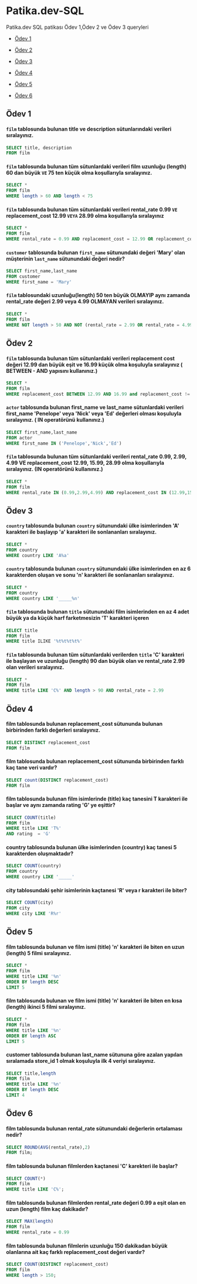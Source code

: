 # Patika.dev-SQL
Patika.dev SQL patikası Ödev 1,Ödev 2 ve Ödev 3 queryleri   

* [Ödev 1](#ödev-1)

* [Ödev 2](#ödev-2)

* [Ödev 3](#ödev-3)

* [Ödev 4](#ödev-4)

* [Ödev 5](#ödev-5)

* [Ödev 6](#ödev-6)

## Ödev 1

#### `film` tablosunda bulunan title ve description sütunlarındaki verileri sıralayınız.
```sql
SELECT title, description 
FROM film
```
#### `film` tablosunda bulunan tüm sütunlardaki verileri film uzunluğu (length) 60 dan büyük `VE` 75 ten küçük olma koşullarıyla sıralayınız.
```sql
SELECT *
FROM film
WHERE length > 60 AND length < 75
```
#### `film` tablosunda bulunan tüm sütunlardaki verileri rental_rate 0.99 `VE` replacement_cost 12.99 `VEYA` 28.99 olma koşullarıyla sıralayınız
```sql
SELECT * 
FROM film
WHERE rental_rate = 0.99 AND replacement_cost = 12.99 OR replacement_cost = 28.99
```
#### `customer` tablosunda bulunan `first_name` sütunundaki değeri 'Mary' olan müşterinin `last_name` sütunundaki değeri nedir? 
```sql
SELECT first_name,last_name
FROM customer
WHERE first_name = 'Mary'
```
#### `film` tablosundaki uzunluğu(length) 50 ten büyük OLMAYIP aynı zamanda rental_rate değeri 2.99 veya 4.99 OLMAYAN verileri sıralayınız.

```sql
SELECT *
FROM film
WHERE NOT length > 50 AND NOT (rental_rate = 2.99 OR rental_rate = 4.99)
```

## Ödev 2

#### `film` tablosunda bulunan tüm sütunlardaki verileri replacement cost değeri 12.99 dan büyük eşit ve 16.99 küçük olma koşuluyla sıralayınız ( BETWEEN - AND yapısını kullanınız.)
```sql
SELECT * 
FROM film
WHERE replacement_cost BETWEEN 12.99 AND 16.99 and replacement_cost != 16.99
```

#### `actor` tablosunda bulunan first_name ve last_name sütunlardaki verileri first_name 'Penelope' veya 'Nick' veya 'Ed' değerleri olması koşuluyla sıralayınız. ( IN operatörünü kullanınız.)
```sql
SELECT first_name,last_name
FROM actor
WHERE first_name IN ('Penelope','Nick','Ed')
```
#### `film` tablosunda bulunan tüm sütunlardaki verileri rental_rate 0.99, 2.99, 4.99 VE replacement_cost 12.99, 15.99, 28.99 olma koşullarıyla sıralayınız. (IN operatörünü kullanınız.)
```sql
SELECT *
FROM film
WHERE rental_rate IN (0.99,2.99,4.99) AND replacement_cost IN (12.99,15.99,28.99)
```

## Ödev 3

#### `country` tablosunda bulunan `country` sütunundaki ülke isimlerinden 'A' karakteri ile başlayıp 'a' karakteri ile sonlananları sıralayınız.
```sql
SELECT *
FROM country
WHERE country LIKE 'A%a'
```

#### `country` tablosunda bulunan `country` sütunundaki ülke isimlerinden en az 6 karakterden oluşan ve sonu 'n' karakteri ile sonlananları sıralayınız.
```sql
SELECT *
FROM country
WHERE country LIKE '_____%n'
```

#### `film` tablosunda bulunan `title` sütunundaki film isimlerinden en az 4 adet büyük ya da küçük harf farketmesizin 'T' karakteri içeren
```sql
SELECT title
FROM film
WHERE title ILIKE '%t%t%t%t%'
```

#### `film` tablosunda bulunan tüm sütunlardaki verilerden `title` 'C' karakteri ile başlayan ve uzunluğu (length) 90 dan büyük olan ve rental_rate 2.99 olan verileri sıralayınız.
```sql
SELECT *
FROM film
WHERE title LIKE 'C%' AND length > 90 AND rental_rate = 2.99
```

## Ödev 4

#### film tablosunda bulunan replacement_cost sütununda bulunan birbirinden farklı değerleri sıralayınız.
```sql
SELECT DISTINCT replacement_cost
FROM film
```

#### film tablosunda bulunan replacement_cost sütununda birbirinden farklı kaç tane veri vardır?

```sql
SELECT count(DISTINCT replacement_cost)
FROM film
```

#### film tablosunda bulunan film isimlerinde (title) kaç tanesini T karakteri ile başlar ve aynı zamanda rating 'G' ye eşittir?
```sql
SELECT COUNT(title)
FROM film
WHERE title LIKE 'T%'
AND rating  = 'G'
```

#### country tablosunda bulunan ülke isimlerinden (country) kaç tanesi 5 karakterden oluşmaktadır?

```sql
SELECT COUNT(country)
FROM country
WHERE country LIKE '_____'
```

#### city tablosundaki şehir isimlerinin kaçtanesi 'R' veya r karakteri ile biter?

```sql
SELECT COUNT(city)
FROM city
WHERE city LIKE 'R%r'
```

## Ödev 5

#### film tablosunda bulunan ve film ismi (title) 'n' karakteri ile biten en uzun (length) 5 filmi sıralayınız.
```sql
SELECT *
FROM film
WHERE title LIKE '%n'
ORDER BY length DESC
LIMIT 5
```

#### film tablosunda bulunan ve film ismi (title) 'n' karakteri ile biten en kısa (length) ikinci 5 filmi sıralayınız.
```sql
SELECT *
FROM film
WHERE title LIKE '%n'
ORDER BY length ASC
LIMIT 5
```

#### customer tablosunda bulunan last_name sütununa göre azalan yapılan sıralamada store_id 1 olmak koşuluyla ilk 4 veriyi sıralayınız.
```sql
SELECT title,length
FROM film
WHERE title LIKE '%n'
ORDER BY length DESC
LIMIT 4
```

## Ödev 6

#### film tablosunda bulunan rental_rate sütunundaki değerlerin ortalaması nedir?

```sql
SELECT ROUND(AVG(rental_rate),2) 
FROM film;
```

#### film tablosunda bulunan filmlerden kaçtanesi 'C' karekteri ile başlar?
```sql
SELECT COUNT(*)
FROM film
WHERE title LIKE 'C%';
```

#### film tablosunda bulunan filmlerden rental_rate değeri 0.99 a eşit olan en uzun (length) film kaç dakikadır?
```sql
SELECT MAX(length)
FROM film
WHERE rental_rate = 0.99
```

#### film tablosunda bulunan filmlerin uzunluğu 150 dakikadan büyük olanlarına ait kaç farklı replacement_cost değeri vardır?
```sql
SELECT COUNT(DISTINCT replacement_cost)
FROM film
WHERE length > 150;
```
